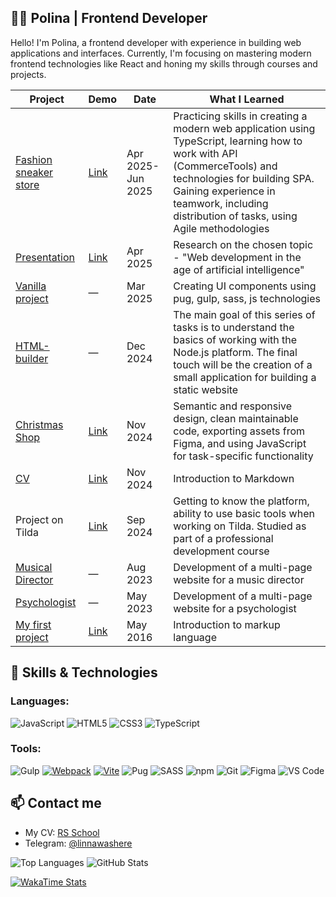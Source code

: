 ## 👩‍💻 Polina | Frontend Developer

Hello! I'm Polina, a frontend developer with experience in building web applications and interfaces. Currently, I'm focusing on mastering modern frontend technologies like React and honing my skills through courses and projects.

<!--
**linawashere/linawashere** is a ✨ _special_ ✨ repository because its `README.md` (this file) appears on your GitHub profile.

Here are some ideas to get you started:

- 🔭 I’m currently working on ...
- 🌱 I’m currently learning ...
- 👯 I’m looking to collaborate on ...
- 🤔 I’m looking for help with ...
- 💬 Ask me about ...
- 📫 How to reach me: ...
- 😄 Pronouns: ...
- ⚡ Fun fact: ...
-->
| Project           | Demo                     | Date       | What I Learned                                                                 |
|-------------------|--------------------------|------------|-------------------------------------------------------------------------------|
| [Fashion sneaker store](https://github.com/Xakse2/DI-or-die) | [Link](https://deploy-preview-81--di-or-die-market.netlify.app/) | Apr 2025- Jun 2025 | Practicing skills in creating a modern web application using TypeScript, learning how to work with API (CommerceTools) and technologies for building SPA. Gaining experience in teamwork, including distribution of tasks, using Agile methodologies |
| [Presentation](https://github.com/linawashere/presentation-ai) | [Link](https://youtu.be/GFAnz-bpGz8?si=KqQCwv9VJEnn_nQT) | Apr 2025 | Research on the chosen topic - "Web development in the age of artificial intelligence" |
| [Vanilla project](https://github.com/linawashere/vanilla-project/tree/dev) | — | Mar 2025 | Creating UI components using pug, gulp, sass, js technologies |
| [HTML-builder](https://github.com/linawashere/HTML-builder) | — | Dec 2024 | The main goal of this series of tasks is to understand the basics of working with the Node.js platform. The final touch will be the creation of a small application for building a static website |
| [Christmas Shop](https://github.com/linawashere/christmas-shop/tree/gh-pages)    | [Link](https://linawashere.github.io/christmas-shop/)  | Nov 2024   | Semantic and responsive design, clean maintainable code, exporting assets from Figma, and using JavaScript for task-specific functionality |
| [CV](https://github.com/linawashere/rsschool-cv/tree/rsschool-cv-html?tab=readme-ov-file) | [Link](https://github.com/linawashere/rsschool-cv/blob/rsschool-cv-html/cv.md)| Nov 2024 | Introduction to Markdown |
| Project on Tilda | [Link](https://grigorovichpolina.tilda.ws/) | Sep 2024 | Getting to know the platform, ability to use basic tools when working on Tilda. Studied as part of a professional development course |
| [Musical Director](https://github.com/linawashere/musical-director) | — | Aug 2023 | Development of a multi-page website for a music director |
| [Psychologist]() | — | May 2023 | Development of a multi-page website for a psychologist |
| [My first project](https://github.com/linawashere/my-very-first-project/tree/gh-pages) | [Link](https://linawashere.github.io/my-very-first-project/) | May 2016 | Introduction to markup language |

## 💼 Skills & Technologies

### Languages:
![JavaScript](https://img.shields.io/badge/JavaScript-F7DF1E?style=for-the-badge&logo=javascript&logoColor=black)
![HTML5](https://img.shields.io/badge/HTML5-E34F26?style=for-the-badge&logo=html5&logoColor=white)
![CSS3](https://img.shields.io/badge/CSS3-1572B6?style=for-the-badge&logo=css3&logoColor=white)
![TypeScript](https://img.shields.io/badge/TypeScript-007ACC?style=for-the-badge&logo=typescript&logoColor=white)

### Tools: 
![Gulp](https://img.shields.io/badge/Gulp-CF4647?style=for-the-badge&logo=gulp&logoColor=white)
[![Webpack](https://img.shields.io/badge/webpack-8DD6F9?style=for-the-badge&logo=webpack&logoColor=black)](https://webpack.js.org/)
[![Vite](https://img.shields.io/badge/Vite-646CFF?style=for-the-badge&logo=vite&logoColor=white)](https://vitejs.dev/)
![Pug](https://img.shields.io/badge/Pug-93C3A6?style=for-the-badge&logo=pug&logoColor=white)
![SASS](https://img.shields.io/badge/SASS-CC6699?style=for-the-badge&logo=sass&logoColor=white)
![npm](https://img.shields.io/badge/npm-CB3837?style=for-the-badge&logo=npm&logoColor=white)
![Git](https://img.shields.io/badge/Git-F05032?style=for-the-badge&logo=git&logoColor=white)
![Figma](https://img.shields.io/badge/Figma-F24E1E?style=for-the-badge&logo=figma&logoColor=white)
![VS Code](https://img.shields.io/badge/Visual_Studio_Code-0078D4?style=for-the-badge&logo=visual-studio-code&logoColor=white)

## 📫 Contact me
- My CV: [RS School](https://app.rs.school/cv/964bff88-32c0-48f5-b444-212f7b45cdbe)
- Telegram: [@linnawashere](https://t.me/linnawashere)


![Top Languages](https://github-readme-stats.vercel.app/api/top-langs/?username=linawashere&layout=compact&theme=dark&langs_count=6)
![GitHub Stats](https://github-readme-stats.vercel.app/api?username=linawashere&show_icons=true&theme=dark)
<!--![GitHub Streak](https://github-readme-streak-stats.herokuapp.com/?user=linawashere&theme=dark)-->
[![WakaTime Stats](https://github-readme-stats.vercel.app/api/wakatime?username=alllrrw&theme=dark&layout=compact)](https://github.com/anuraghazra/github-readme-stats)
